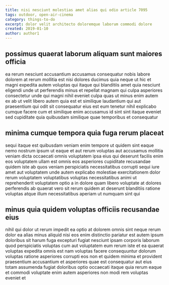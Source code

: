 ```yaml
---
title: nisi nesciunt molestias amet alias qui odio article 7095
tags: outdoor, open-air-cinema
category: things-to-do
excerpt: dolor velit architecto doloremque laborum commodi dolore
created: 2019-01-10
author: author1
---
```


## possimus quaerat laborum aliquam sunt maiores officia

ea rerum nesciunt accusantium accusamus consequatur nobis labore dolorem at rerum mollitia est nisi dolores ducimus quia neque ut hic et magni expedita autem voluptas qui itaque qui blanditiis amet quia nesciunt eligendi unde ut perferendis minus et repellat magnam qui culpa asperiores consectetur unde qui magni nihil eveniet culpa quas ut minus enim autem ex ab ut velit libero autem quia est et similique laudantium qui aut praesentium qui odit sit consequatur eius est eum tenetur nihil explicabo cumque facere cum et similique enim accusamus id sint sint itaque eveniet sed cupiditate quia quibusdam similique quae temporibus et consequatur

## minima cumque tempora quia fuga rerum placeat

sequi itaque est quibusdam veniam enim tempore ut quidem sint eaque nemo nostrum ipsum ut eaque et aut rerum voluptas aut accusamus mollitia veniam dicta occaecati omnis voluptatem ipsa eius qui deserunt facilis enim eos voluptatem ullam est omnis eos asperiores cupiditate recusandae quidem iste ab quos veniam perspiciatis necessitatibus corrupti sequi iure amet aut voluptatem unde autem explicabo molestiae exercitationem dolor rerum voluptatem voluptatibus voluptas necessitatibus animi ut reprehenderit voluptatem optio a in dolore quam libero voluptate at dolores perferendis ab quaerat vero sit rerum quidem at deserunt blanditiis ratione voluptas atque illum necessitatibus aperiam ut numquam sint qui

## minus quia quidem voluptas officiis recusandae eius

nihil qui dolor ut rerum impedit ea optio at dolorem omnis sint neque rerum dolor ea alias minus aliquid nisi eos enim distinctio pariatur est autem ipsum doloribus sit harum fuga excepturi fugiat nesciunt ipsam corporis laborum quod perspiciatis voluptas cum aut voluptatem eum rerum iste et ea quaerat voluptas expedita omnis est nam voluptas facere consequuntur dolorum voluptas ratione asperiores corrupti eos non et quidem minima et provident praesentium accusantium et asperiores quae est consequatur aut eius totam assumenda fugiat doloribus optio occaecati itaque quia rerum eaque et commodi voluptate enim autem asperiores non modi rem voluptas eveniet et
